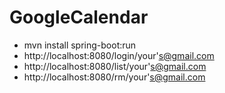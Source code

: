 # GoogleCalendar

* mvn install spring-boot:run
* http://localhost:8080/login/your's@gmail.com
* http://localhost:8080/list/your's@gmail.com
* http://localhost:8080/rm/your's@gmail.com
